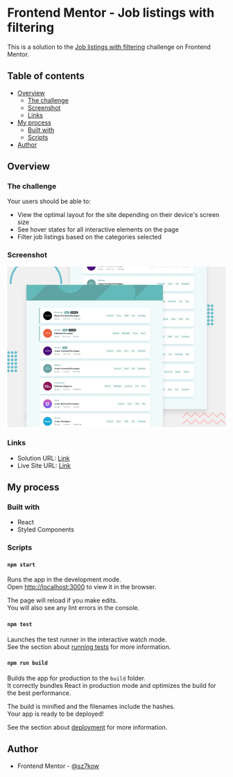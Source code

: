 # Frontend Mentor - Job listings with filtering

This is a solution to the [Job listings with filtering](https://www.frontendmentor.io/challenges/job-listings-with-filtering-ivstIPCt) challenge on Frontend Mentor.

## Table of contents

- [Overview](#overview)
  - [The challenge](#the-challenge)
  - [Screenshot](#screenshot)
  - [Links](#links)
- [My process](#my-process)
  - [Built with](#built-with)
  - [Scripts](#scripts)
- [Author](#author)

## Overview

### The challenge

Your users should be able to:

- View the optimal layout for the site depending on their device's screen size
- See hover states for all interactive elements on the page
- Filter job listings based on the categories selected

### Screenshot

![](./screenshots/screenshot-job-listings-with-filtering.jpg)

### Links

- Solution URL: [Link](https://www.frontendmentor.io/solutions/job-listings-with-filtering-e7dCgroLN)
- Live Site URL: [Link](https://job-listings-with-filtering.sz7kow.com/)

## My process

### Built with

- React
- Styled Components

### Scripts

#### `npm start`

Runs the app in the development mode.\
Open [http://localhost:3000](http://localhost:3000) to view it in the browser.

The page will reload if you make edits.\
You will also see any lint errors in the console.

#### `npm test`

Launches the test runner in the interactive watch mode.\
See the section about [running tests](https://facebook.github.io/create-react-app/docs/running-tests) for more information.

####  `npm run build`

Builds the app for production to the `build` folder.\
It correctly bundles React in production mode and optimizes the build for the best performance.

The build is minified and the filenames include the hashes.\
Your app is ready to be deployed!

See the section about [deployment](https://facebook.github.io/create-react-app/docs/deployment) for more information.

## Author
- Frontend Mentor - [@sz7kow](https://www.frontendmentor.io/profile/sz7kow)
